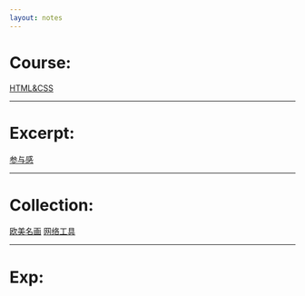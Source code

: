 ```yaml
---
layout: notes
---
```


<h1 class="about__title">Course:</h1>

[HTML&CSS](/note/HTML&CSS)

---

<h1 class="about__title">Excerpt:</h1>

[参与感](/note/参与感)

---

<h1 class="about__title">Collection:</h1>

[欧美名画](/note/欧美名画) [网络工具](/note/网络工具)

---

Exp:
===
